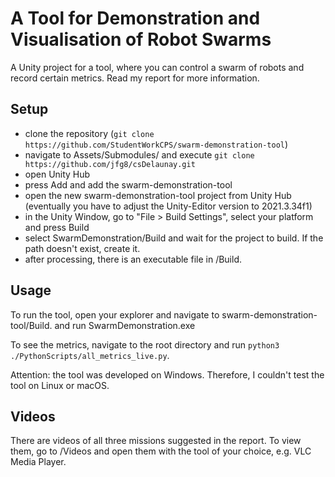 # A Tool for Demonstration and Visualisation of Robot Swarms

A Unity project for a tool, where you can control a swarm of robots and record certain metrics.
Read my report for more information.

## Setup

- clone the repository (```git clone https://github.com/StudentWorkCPS/swarm-demonstration-tool```)
- navigate to Assets/Submodules/ and execute ```git clone https://github.com/jfg8/csDelaunay.git```
- open Unity Hub
- press Add and add the swarm-demonstration-tool
- open the new swarm-demonstration-tool project from Unity Hub (eventually you have to adjust the Unity-Editor version to 2021.3.34f1)
- in the Unity Window, go to "File > Build Settings", select your platform and press Build
- select SwarmDemonstration/Build and wait for the project to build. If the path doesn't
exist, create it. 
- after processing, there is an executable file in /Build.

## Usage
To run the tool, open your explorer and navigate to swarm-demonstration-tool/Build. and run 
SwarmDemonstration.exe

To see the metrics, navigate to the root directory and run ```python3 ./PythonScripts/all_metrics_live.py```.

Attention: the tool was developed on Windows. Therefore, I couldn't test the tool on Linux or macOS. 

## Videos
There are videos of all three missions suggested in the report. To view them, go to /Videos and open them
with the tool of your choice, e.g. VLC Media Player.